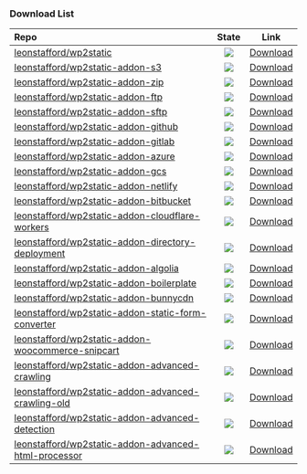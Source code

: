 ### Download List



| Repo                                                         |                            State                             |                      **Link**                       |
| :----------------------------------------------------------- | :----------------------------------------------------------: | :----------------------------------------------------------: |
| [leonstafford/wp2static](https://github.com/leonstafford/wp2static) | ![](https://github.com/justin-himself/wp2static-actions/actions/workflows/build-core.yml/badge.svg) | [Download](https://github.com/justin-himself/wp2static-actions/actions/workflows/build-core.yml) |
| [leonstafford/wp2static-addon-s3](https://github.com/leonstafford/wp2static-addon-s3) | ![](https://github.com/justin-himself/wp2static-actions/actions/workflows/build-addon-s3.yml/badge.svg) | [Download](https://github.com/justin-himself/wp2static-actions/actions/workflows/build-addon-s3.yml) |
| [leonstafford/wp2static-addon-zip](https://github.com/leonstafford/wp2static-addon-zip) | ![](https://github.com/justin-himself/wp2static-actions/actions/workflows/build-addon-zip.yml/badge.svg) | [Download](https://github.com/justin-himself/wp2static-actions/actions/workflows/build-addon-zip.yml) |
| [leonstafford/wp2static-addon-ftp](https://github.com/leonstafford/wp2static-addon-ftp) | ![](https://github.com/justin-himself/wp2static-actions/actions/workflows/build-addon-ftp.yml/badge.svg) | [Download](https://github.com/justin-himself/wp2static-actions/actions/workflows/build-addon-ftp.yml) |
| [leonstafford/wp2static-addon-sftp](https://github.com/leonstafford/wp2static-addon-sftp) | ![](https://github.com/justin-himself/wp2static-actions/actions/workflows/build-addon-sftp.yml/badge.svg) | [Download](https://github.com/justin-himself/wp2static-actions/actions/workflows/build-addon-sftp.yml) |
| [leonstafford/wp2static-addon-github](https://github.com/leonstafford/wp2static-addon-github) | ![](https://github.com/justin-himself/wp2static-actions/actions/workflows/build-addon-github.yml/badge.svg) | [Download](https://github.com/justin-himself/wp2static-actions/actions/workflows/build-addon-github.yml) |
| [leonstafford/wp2static-addon-gitlab](https://github.com/leonstafford/wp2static-addon-gitlab) | ![](https://github.com/justin-himself/wp2static-actions/actions/workflows/build-addon-gitlab.yml/badge.svg) | [Download](https://github.com/justin-himself/wp2static-actions/actions/workflows/build-addon-gitlab.yml) |
| [leonstafford/wp2static-addon-azure](https://github.com/leonstafford/wp2static-addon-azure) | ![](https://github.com/justin-himself/wp2static-actions/actions/workflows/build-addon-azure.yml/badge.svg) | [Download](https://github.com/justin-himself/wp2static-actions/actions/workflows/build-addon-azure.yml) |
| [leonstafford/wp2static-addon-gcs](https://github.com/leonstafford/wp2static-addon-gcs) | ![](https://github.com/justin-himself/wp2static-actions/actions/workflows/build-addon-gcs.yml/badge.svg) | [Download](https://github.com/justin-himself/wp2static-actions/actions/workflows/build-addon-gcs.yml) |
| [leonstafford/wp2static-addon-netlify](https://github.com/leonstafford/wp2static-addon-netlify) | ![](https://github.com/justin-himself/wp2static-actions/actions/workflows/build-addon-netlify.yml/badge.svg) | [Download](https://github.com/justin-himself/wp2static-actions/actions/workflows/build-addon-netlify.yml) |
| [leonstafford/wp2static-addon-bitbucket](https://github.com/leonstafford/wp2static-addon-bitbucket) | ![](https://github.com/justin-himself/wp2static-actions/actions/workflows/build-addon-bitbucket.yml/badge.svg) | [Download](https://github.com/justin-himself/wp2static-actions/actions/workflows/build-addon-bitbucket.yml) |
| [leonstafford/wp2static-addon-cloudflare-workers](https://github.com/leonstafford/wp2static-addon-cloudflare-workers) | ![](https://github.com/justin-himself/wp2static-actions/actions/workflows/build-addon-cloudflare-workers.yml/badge.svg) | [Download](https://github.com/justin-himself/wp2static-actions/actions/workflows/build-addon-cloudflare-workers.yml) |
| [leonstafford/wp2static-addon-directory-deployment](https://github.com/leonstafford/wp2static-addon-directory-deployment) | ![](https://github.com/justin-himself/wp2static-actions/actions/workflows/build-addon-directory-deployment.yml/badge.svg) | [Download](https://github.com/justin-himself/wp2static-actions/actions/workflows/build-addon-directory-deployment.yml) |
| [leonstafford/wp2static-addon-algolia](https://github.com/leonstafford/wp2static-addon-algolia) | ![](https://github.com/justin-himself/wp2static-actions/actions/workflows/build-addon-algolia.yml/badge.svg) | [Download](https://github.com/justin-himself/wp2static-actions/actions/workflows/build-addon-algolia.yml) |
| [leonstafford/wp2static-addon-boilerplate](https://github.com/leonstafford/wp2static-addon-boilerplate) | ![](https://github.com/justin-himself/wp2static-actions/actions/workflows/build-addon-boilerplate.yml/badge.svg) | [Download](https://github.com/justin-himself/wp2static-actions/actions/workflows/build-addon-boilerplate.yml) |
| [leonstafford/wp2static-addon-bunnycdn](https://github.com/leonstafford/wp2static-addon-bunnycdn) | ![](https://github.com/justin-himself/wp2static-actions/actions/workflows/build-addon-bunnycdn.yml/badge.svg) | [Download](https://github.com/justin-himself/wp2static-actions/actions/workflows/build-addon-bunnycdn.yml) |
| [leonstafford/wp2static-addon-static-form-converter](https://github.com/leonstafford/wp2static-addon-static-form-converter) | ![](https://github.com/justin-himself/wp2static-actions/actions/workflows/build-addon-static-form-converter.yml/badge.svg) | [Download](https://github.com/justin-himself/wp2static-actions/actions/workflows/build-addon-static-form-converter.yml) |
| [leonstafford/wp2static-addon-woocommerce-snipcart](https://github.com/leonstafford/wp2static-addon-woocommerce-snipcart) | ![](https://github.com/justin-himself/wp2static-actions/actions/workflows/build-addon-woocommerce-snipcart.yml/badge.svg) | [Download](https://github.com/justin-himself/wp2static-actions/actions/workflows/build-addon-woocommerce-snipcart.yml) |
| [leonstafford/wp2static-addon-advanced-crawling](https://github.com/leonstafford/wp2static-addon-advanced-crawling) | ![](https://github.com/justin-himself/wp2static-actions/actions/workflows/build-addon-advanced-crawling.yml/badge.svg) | [Download](https://github.com/justin-himself/wp2static-actions/actions/workflows/build-addon-advanced-crawling.yml) |
| [leonstafford/wp2static-addon-advanced-crawling-old](https://github.com/leonstafford/wp2static-addon-advanced-crawling-old) | ![](https://github.com/justin-himself/wp2static-actions/actions/workflows/build-addon-advanced-crawling-old.yml/badge.svg) | [Download](https://github.com/justin-himself/wp2static-actions/actions/workflows/build-addon-advanced-crawling-old.yml) |
| [leonstafford/wp2static-addon-advanced-detection](https://github.com/leonstafford/wp2static-addon-advanced-detection) | ![](https://github.com/justin-himself/wp2static-actions/actions/workflows/build-addon-advanced-detection.yml/badge.svg) | [Download](https://github.com/justin-himself/wp2static-actions/actions/workflows/build-addon-advanced-detection.yml) |
| [leonstafford/wp2static-addon-advanced-html-processor](https://github.com/leonstafford/wp2static-addon-advanced-html-processor) | ![](https://github.com/justin-himself/wp2static-actions/actions/workflows/build-addon-advanced-html-processor.yml/badge.svg) | [Download](https://github.com/justin-himself/wp2static-actions/actions/workflows/build-addon-advanced-html-processor.yml) |


